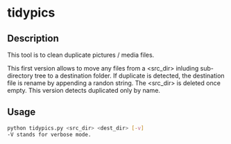 # tidypics

## Description

This tool is to clean duplicate pictures / media files.

This first version allows to move any files from a <src_dir> inluding sub-directory tree to a destination folder. 
If duplicate is detected, the destination file is rename by appending a randon string.
The <src_dir> is deleted once empty.
This version detects duplicated only by name.

## Usage 
```bash
python tidypics.py <src_dir> <dest_dir> [-v]
-V stands for verbose mode.